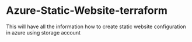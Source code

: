 # Azure-Static-Website-terraform
This will have all the information how to create static website configuration in azure using storage account
